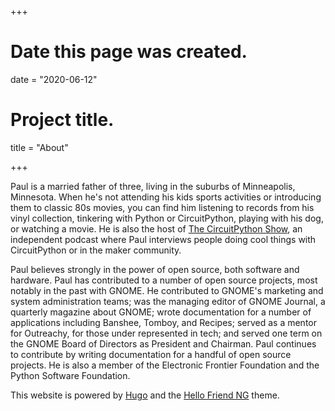 +++
# Date this page was created.
date = "2020-06-12"

# Project title.
title = "About"

+++

Paul is a married father of three, living in the suburbs of Minneapolis, Minnesota. 
When he's not attending his kids sports activities or introducing them to classic 80s movies, 
you can find him listening to records from his vinyl collection, tinkering with Python 
or CircuitPython, playing with his dog, or watching a movie. He is also the host of
<a href="https://circuitpythonshow.com">The CircuitPython Show</a>, an independent 
podcast where Paul interviews people doing cool things with CircuitPython or in the maker 
community.

Paul believes strongly in the power of open source, both software and hardware. 
Paul has contributed to a number of open source projects, most notably in the past 
with GNOME. He contributed to GNOME's marketing and system administration teams; 
was the managing editor of GNOME Journal, a quarterly magazine about GNOME; 
wrote documentation for a number of applications including Banshee, 
Tomboy, and Recipes; served as a mentor for Outreachy, for those 
under represented in tech; and served one term on the GNOME Board of 
Directors as President and Chairman. Paul continues to contribute by 
writing documentation for a handful of open source projects. He is also a 
member of the Electronic Frontier Foundation and the Python Software Foundation. 

This website is powered by [Hugo](https://gohugo.io) and the [Hello Friend NG](https://github.com/rhazdon/hugo-theme-hello-friend-ng) theme.